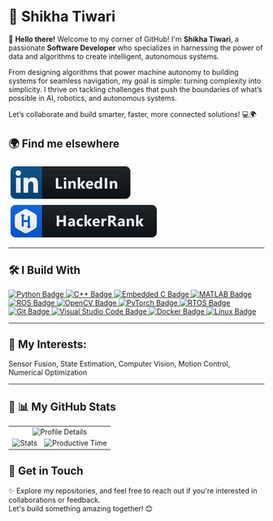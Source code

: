 # 🌟 Shikha Tiwari  

👋 **Hello there!** Welcome to my corner of GitHub! I'm **Shikha Tiwari**, a passionate **Software Developer** who specializes in harnessing the power of data and algorithms to create intelligent, autonomous systems.

From designing algorithms that power machine autonomy to building systems for seamless navigation, my goal is simple: turning complexity into simplicity. I thrive on tackling challenges that push the boundaries of what’s possible in AI, robotics, and autonomous systems.

Let’s collaborate and build smarter, faster, more connected solutions! 💻🌍

## 🌍 Find me elsewhere
 <a href="https://www.linkedin.com/in/shikha-tiwari-6ab48613b/">
    <img src="https://github.com/MikeCodesDotNET/ColoredBadges/blob/master/svg/social/linkedin.svg" alt="GitHub Followers Badge" style="vertical-align:top; margin:6px 4px"> </a>
 <a href="https://www.hackerrank.com/profile/shikha6296">
    <img src="https://github.com/MikeCodesDotNET/ColoredBadges/blob/master/svg/dev/services/hackerrank.svg" alt="GitHub Followers Badge" style="vertical-align:top; margin:6px 4px"> </a>

---

## 🛠️ I Build With
<a href="https://www.python.org/"> <img src="https://img.shields.io/badge/Python-3776AB?style=for-the-badge&logo=python&logoColor=white" alt="Python Badge"> </a> <a href="https://en.cppreference.com/"> <img src="https://img.shields.io/badge/C++-00599C?style=for-the-badge&logo=cplusplus&logoColor=white" alt="C++ Badge"> </a> <a href="https://embeddedc.com/"> <img src="https://img.shields.io/badge/Embedded%20C-00979D?style=for-the-badge&logo=c&logoColor=white" alt="Embedded C Badge"> </a>
<a href="https://www.mathworks.com/products/matlab.html"> <img src="https://img.shields.io/badge/MATLAB-FF8000?style=for-the-badge&logo=mathworks&logoColor=white" alt="MATLAB Badge"> </a> 
<a href="https://www.ros.org/"> <img src="https://img.shields.io/badge/ROS-22314E?style=for-the-badge&logo=ros&logoColor=white" alt="ROS Badge"> </a> 
<a href="https://opencv.org/"> <img src="https://img.shields.io/badge/OpenCV-5C3EE8?style=for-the-badge&logo=opencv&logoColor=white" alt="OpenCV Badge"> </a> 
<a href="https://pytorch.org/"> <img src="https://img.shields.io/badge/PyTorch-EE4C2C?style=for-the-badge&logo=pytorch&logoColor=white" alt="PyTorch Badge"> </a> <a href="https://www.rt-thread.io/"> <img src="https://img.shields.io/badge/RTOS-336791?style=for-the-badge&logo=freebsd&logoColor=white" alt="RTOS Badge"> </a> 
<a href="https://git-scm.com/"> <img src="https://img.shields.io/badge/Git-F05032?style=for-the-badge&logo=git&logoColor=white" alt="Git Badge"> </a> 
<a href="https://code.visualstudio.com/"> 
  <img src="https://img.shields.io/badge/VS%20Code-0078D4?style=for-the-badge&logo=visual-studio-code&logoColor=white" alt="Visual Studio Code Badge"> 
</a>
<a href="https://www.docker.com/"> 
  <img src="https://img.shields.io/badge/Docker-2496ED?style=for-the-badge&logo=docker&logoColor=white" alt="Docker Badge"> 
</a>
<a href="https://www.linux.org/"> 
  <img src="https://img.shields.io/badge/Linux-FCC624?style=for-the-badge&logo=linux&logoColor=black" alt="Linux Badge"> 
</a>

---
## 🔭 My Interests:

Sensor Fusion, State Estimation, Computer Vision, Motion Control, Numerical Optimization

---
## 🌟 📊 My GitHub Stats

<table>
  <tr>
    <td colspan="3" align="center">
      <img src="http://github-profile-summary-cards.vercel.app/api/cards/profile-details?username=shikha6926&count_private=true&theme=solarized_dark&include_all_commits=true" alt="Profile Details" width="80%" height="auto">
    </td>
  </tr>
  <tr>
    <td style="text-align: center;">
      <img src="http://github-profile-summary-cards.vercel.app/api/cards/stats?username=shikha6926&count_private=true&theme=solarized_dark&include_all_commits=true" alt="Stats" width="100%" height="auto">
    </td>
    <td style="text-align: center;">
      <img src="http://github-profile-summary-cards.vercel.app/api/cards/productive-time?username=shikha6926&count_private=true&theme=solarized_dark&utcOffset=8&include_all_commits=true" alt="Productive Time" width="100%" height="auto">
    </td>
  </tr>
</table>

## 🤝 Get in Touch

✨ Explore my repositories, and feel free to reach out if you're interested in collaborations or feedback.  
Let's build something amazing together! 😊
